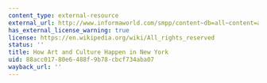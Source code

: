 ```yaml
---
content_type: external-resource
external_url: http://www.informaworld.com/smpp/content~db=all~content=a785038110
has_external_license_warning: true
license: https://en.wikipedia.org/wiki/All_rights_reserved
status: ''
title: How Art and Culture Happen in New York
uid: 88acc017-80e6-488f-9b78-cbcf734aba07
wayback_url: ''
---
```

